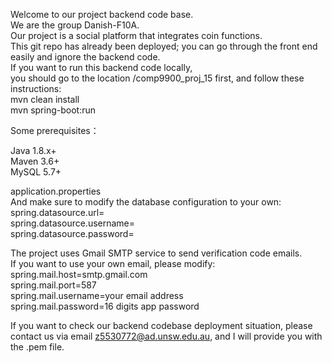 Welcome to our project backend code base.  
We are the group Danish-F10A.  
Our project is a social platform that integrates coin functions.  
This git repo has already been deployed; you can go through the front end easily and ignore the backend code.  
If you want to run this backend code locally,   
you should go to the location /comp9900_proj_15 first, and follow these instructions:  
mvn clean install  
mvn spring-boot:run  

Some prerequisites：

Java 1.8.x+  
Maven 3.6+  
MySQL 5.7+  

application.properties  
And make sure to modify the database configuration to your own:  
        spring.datasource.url=    
        spring.datasource.username=    
        spring.datasource.password=    
        
The project uses Gmail SMTP service to send verification code emails.   
If you want to use your own email, please modify:  
        spring.mail.host=smtp.gmail.com  
        spring.mail.port=587  
        spring.mail.username=your email address  
        spring.mail.password=16 digits app password  
          


If you want to check our backend codebase deployment situation, please contact us via email z5530772@ad.unsw.edu.au, and I will provide you with the .pem file.
